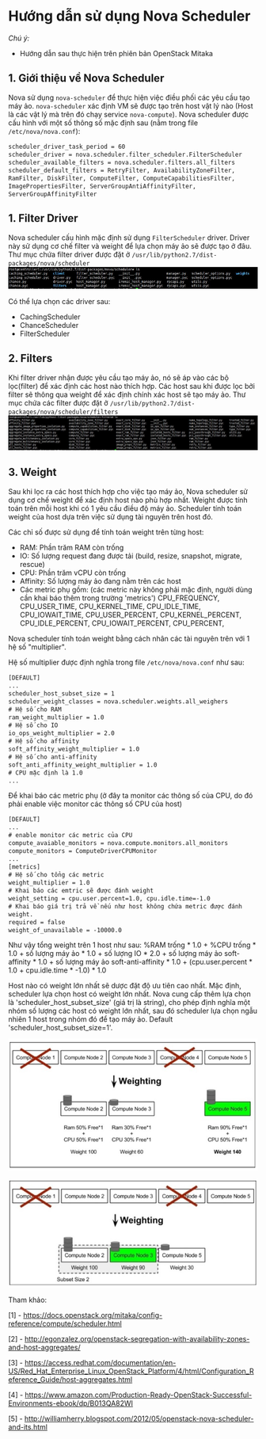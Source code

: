 # Hướng dẫn sử dụng Nova Scheduler
*Chú ý:*
 - Hướng dẫn sau thực hiện trên phiên bản OpenStack Mitaka

## 1. Giới thiệu về Nova Scheduler
Nova sử dụng `nova-scheduler` để thực hiện việc điều phối các yêu cầu tạo máy ảo. `nova-scheduler` xác định VM sẽ được tạo trên host vật lý nào (Host là các vật lý mà trên đó chạy service `nova-compute`).
Nova scheduler được cấu hình với một số thông số mặc định sau (nằm trong file `/etc/nova/nova.conf`):

```
scheduler_driver_task_period = 60
scheduler_driver = nova.scheduler.filter_scheduler.FilterScheduler
scheduler_available_filters = nova.scheduler.filters.all_filters
scheduler_default_filters = RetryFilter, AvailabilityZoneFilter, RamFilter, DiskFilter, ComputeFilter, ComputeCapabilitiesFilter, ImagePropertiesFilter, ServerGroupAntiAffinityFilter, ServerGroupAffinityFilter
```

## 1. Filter Driver
Nova scheduler cấu hình mặc định sử dụng `FilterScheduler` driver. Driver này sử dụng cơ chế filter và weight để lựa chọn máy ảo sẽ được tạo ở đâu.
Thư mục chứa filter driver được đặt ở `/usr/lib/python2.7/dist-packages/nova/scheduler`
![Drivers directory](images/nova_scheduler/nova_scheduler_1.jpg)

Có thể lựa chọn các driver sau:
 - CachingScheduler
 - ChanceScheduler
 - FilterScheduler

## 2. Filters
Khi filter driver nhận được yêu cầu tạo máy ảo, nó sẽ áp vào các bộ lọc(filter) để xác định các host nào thích hợp. Các host sau khi được lọc bởi filter sẽ thông qua weight để xác định chính xác host sẽ tạo máy ảo.
Thư mục chứa các filter được đặt ở `/usr/lib/python2.7/dist-packages/nova/scheduler/filters`
![Filters directory](images/nova_scheduler/nova_scheduler_2.jpg)

## 3. Weight
Sau khi lọc ra các host thích hợp cho việc tạo máy ảo, Nova scheduler sử dụng cơ chế weight để xác định host nào phù hợp nhất. Weight được tính toán trên mỗi host khi có 1 yêu cầu điều độ máy ảo. Scheduler tính toán weight của host dựa trên việc sử dụng tài nguyên trên host đó. 

Các chỉ số được sử dụng để tính toán weight trên từng host:
 - RAM: Phần trăm RAM còn trống
 - IO: Số lượng request đang được tải (build, resize, snapshot, migrate, rescue)
 - CPU: Phần trăm vCPU còn trống
 - Affinity: Số lượng máy ảo đang nằm trên các host
 - Các metric phụ gồm: (các metric này không phải mặc định, người dùng cần khai báo thêm trong trường 'metrics')
 		CPU_FREQUENCY,
        CPU_USER_TIME,
        CPU_KERNEL_TIME,
        CPU_IDLE_TIME,
        CPU_IOWAIT_TIME,
        CPU_USER_PERCENT,
        CPU_KERNEL_PERCENT,
        CPU_IDLE_PERCENT,
        CPU_IOWAIT_PERCENT,
        CPU_PERCENT,

Nova scheduler tính toán weight bằng cách nhân các tài nguyên trên với 1 hệ số  "multiplier".

Hệ số multiplier được định nghĩa trong file `/etc/nova/nova.conf` như sau:

```
[DEFAULT]
...
scheduler_host_subset_size = 1
scheduler_weight_classes = nova.scheduler.weights.all_weighers
# Hệ số cho RAM
ram_weight_multiplier = 1.0
# Hệ số cho IO
io_ops_weight_multiplier = 2.0
# Hệ số cho affinity
soft_affinity_weight_multiplier = 1.0
# Hệ số cho anti-affinity
soft_anti_affinity_weight_multiplier = 1.0
# CPU mặc định là 1.0
...
```

Để khai báo các metric phụ (ở đây ta monitor các thông số của CPU, do đó phải enable việc monitor các thông số CPU của host)

```
[DEFAULT]
...
# enable monitor các metric của CPU
compute_avaiable_monitors = nova.compute.monitors.all_monitors
compute_monitors = ComputeDriverCPUMonitor
...
[metrics]
# Hệ số cho tổng các metric
weight_multiplier = 1.0
# Khai báo các emtric sẽ được đánh weight
weight_setting = cpu.user.percent=1.0, cpu.idle.time=-1.0
# Khai báo giá trị trả về nếu như host không chứa metric được đánh weight.
required = false
weight_of_unavailable = -10000.0
```

Như vậy tổng weight trên 1 host như sau:
%RAM trống * 1.0 + %CPU trống * 1.0 + số lượng máy ảo * 1.0 + số lượng IO * 2.0 + số lượng máy ảo soft-affinity * 1.0 + số lượng máy ảo soft-anti-affinity * 1.0 + (cpu.user.percent * 1.0 + cpu.idle.time * -1.0) * 1.0

Host nào có weight lớn nhất sẽ dược đặt độ ưu tiên cao nhất. Mặc định, scheduler lựa chọn host có weight lớn nhất. Nova cung cấp thêm lựa chọn là 'scheduler_host_subset_size' (giá trị là string), cho phép định nghĩa một nhóm số lượng các host có weight lớn nhất, sau đó scheduler lựa chọn ngẫu nhiên 1 host trong nhóm đó để tạo máy ảo. Default 'scheduler_host_subset_size=1'.


![Weight 1](images/nova_scheduler/nova_scheduler_3.jpg)

![Weight 2](images/nova_scheduler/nova_scheduler_4.jpg)



Tham khảo:

[1] - https://docs.openstack.org/mitaka/config-reference/compute/scheduler.html

[2] - http://egonzalez.org/openstack-segregation-with-availability-zones-and-host-aggregates/

[3] - https://access.redhat.com/documentation/en-US/Red_Hat_Enterprise_Linux_OpenStack_Platform/4/html/Configuration_Reference_Guide/host-aggregates.html

[4] - https://www.amazon.com/Production-Ready-OpenStack-Successful-Environments-ebook/dp/B013QA82WI

[5] - http://williamherry.blogspot.com/2012/05/openstack-nova-scheduler-and-its.html